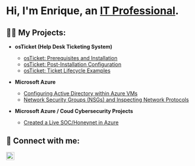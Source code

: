 <h1>Hi, I'm Enrique, an <a href="https://www.linkedin.com/in/enriquedwilliams/">IT Professional</a>.</h1>

<h2>👨‍💻 My Projects:</h2>

- <b>osTicket (Help Desk Ticketing System)</b>
  - [osTicket: Prerequisites and Installation](https://github.com/riquewill1977/osticket-prereqs)
  - [osTicket: Post-Installation Configuration](https://github.com/joshmadakoredmonds/post-install-config)
  - [osTicket: Ticket Lifecycle Examples](https://github.com/joshmadakoredmonds/ticket-lifecycle)

- <b>Microsoft Azure</b>
  - [Configuring Active Directory within Azure VMs](https://github.com/joshmadakoredmonds/configure-ad)
  - [Network Security Groups (NSGs) and Inspecting Network Protocols](https://github.com/joshmadakoredmonds/azure-network-protocols) 
  
- <b>Microsoft Azure / Coud Cybersecurity Projects</b>
  - [Created a Live SOC/Honeynet in Azure](https://github.com/riquewill1977/Azure-SOC-Honeynet)


<h2> 🤳 Connect with me:</h2>

[<img align="left" alt="EnriqueWilliams | LinkedIn" width="22px" src="https://cdn.jsdelivr.net/npm/simple-icons@v3/icons/linkedin.svg" />][linkedin]

[linkedin]: https://www.linkedin.com/in/enriquedwilliams/

